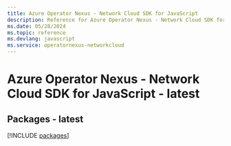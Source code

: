```yaml
---
title: Azure Operator Nexus - Network Cloud SDK for JavaScript
description: Reference for Azure Operator Nexus - Network Cloud SDK for JavaScript
ms.date: 05/28/2024
ms.topic: reference
ms.devlang: javascript
ms.service: operatornexus-networkcloud
---
```

# Azure Operator Nexus - Network Cloud SDK for JavaScript - latest
## Packages - latest
[!INCLUDE [packages](operator-nexus---network-cloud-index.md)]